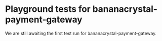 # Playground tests for bananacrystal-payment-gateway
We are still awaiting the first test run for bananacrystal-payment-gateway.
